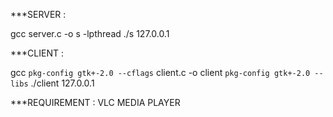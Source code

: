 ***SERVER :

gcc server.c -o s -lpthread
./s 127.0.0.1




***CLIENT :

gcc `pkg-config gtk+-2.0 --cflags` client.c -o client `pkg-config gtk+-2.0 --libs`
./client 127.0.0.1



***REQUIREMENT :
VLC MEDIA PLAYER
